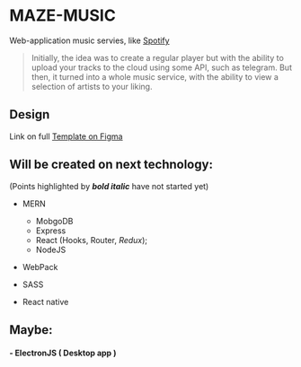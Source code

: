 # MAZE-MUSIC

Web-application music servies, like [Spotify](https://open.spotify.com/)

> Initially, the idea was to create a regular player but with the ability to upload your tracks to the cloud using some API, such as telegram. But then, it turned into a whole music service, with the ability to view a selection of artists to your liking.

## Design

Link on full [Template on Figma](https://www.figma.com/file/i8nhb8taUlfWvvyW6HcaRs/Maze-music?node-id=0%3A1)


## Will be created on next technology:
  (Points highlighted by ***bold italic*** have not started yet)
  
+ MERN
  + MobgoDB
  + Express
  + React (Hooks, Router, *Redux*);
  + NodeJS
+ WebPack
+ SASS

+ React native

## Maybe:
#### - ElectronJS ( Desktop app )

